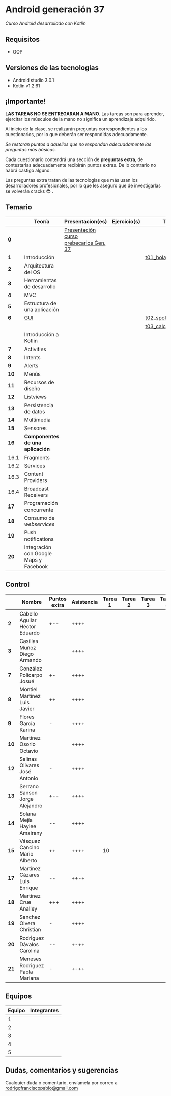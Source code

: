 # Android generación 37

*Curso Android desarrollado con Kotlin*

## Requisitos

- OOP

## Versiones de las tecnologías

- Android studio 3.0.1
- Kotlin v1.2.61

## ¡Importante!

**LAS TAREAS NO SE ENTREGARAN A MANO**. Las tareas son para aprender, ejercitar los músculos de la mano no significa un aprendizaje adquirido.

Al inicio de la clase, se realizarán preguntas correspondientes a los cuestionarios, por lo que deberán ser respondidas adecuadamente.

*Se restaran puntos a aquellos que no respondan adecuadamente las preguntas más básicas.*

Cada cuestionario contendrá una sección de **preguntas extra**, de contestarlas adecuadamente recibirán puntos extras. De lo contrario no habrá castigo alguno.

Las preguntas extra tratan de las tecnologias que más usan los desarrolladores profesionales, por lo que les aseguro que de investigarlas se volverán cracks 😎 .

## Temario

|        | Teoría                                 | Presentacion(es)                                             | Ejercicio(s) | Tarea(s)                                                     | Recursos                       |
| ------ | -------------------------------------- | ------------------------------------------------------------ | ------------ | ------------------------------------------------------------ | ------------------------------ |
| **0**  |                                        | [Presentación curso prebecarios Gen. 37](https://speakerdeck.com/rodrigofrancisco/curso-androidk-g37) |              |                                                              |                                |
| **1**  | Introducción                           |                                                              |              | [t01_holamundo](https://github.com/Androidkcourse/t01_helloworld) |                                |
| **2**  | Arquitectura del OS                    |                                                              |              |                                                              |                                |
| **3**  | Herramientas de desarrollo             |                                                              |              |                                                              |                                |
| **4**  | MVC                                    |                                                              |              |                                                              |                                |
| **5**  | Estructura de una aplicación           |                                                              |              |                                                              |                                |
| **6**  | [GUI](src/6_GUI/gui.md)                |                                                              |              | [t02_spotify_layout](https://github.com/Androidkcourse/t02_spotify) | [images](src/6_GUI/resources)  |
|        |                                        |                                                              |              | [t03_calculadora_layout](https://github.com/Androidkcourse/t03_calculadora) |                                |
|        | Introducción a Kotlin                  |                                                              |              |                                                              |                                |
| **7**  | Activities                             |                                                              |              |                                                              |                                |
| **8**  | Intents                                |                                                              |              |                                                              |                                |
| **9**  | Alerts                                 |                                                              |              |                                                              |                                |
| **10** | Menús                                  |                                                              |              |                                                              |                                |
| **11** | Recursos de diseño                     |                                                              |              |                                                              |                                |
| **12** | Listviews                              |                                                              |              |                                                              |                                |
| **13** | Persistencia de datos                  |                                                              |              |                                                              |                                |
| **14** | Multimedia                             |                                                              |              |                                                              |                                |
| **15** | Sensores                               |                                                              |              |                                                              | [t05](src/0_tareas/tarea05.md) |
| **16** | **Componentes de una aplicación**      |                                                              |              |                                                              |                                |
| 16.1   | Fragments                              |                                                              |              |                                                              |                                |
| 16.2   | Services                               |                                                              |              |                                                              |                                |
| 16.3   | Content Providers                      |                                                              |              |                                                              |                                |
| 16.4   | Broadcast Receivers                    |                                                              |              |                                                              |                                |
| **17** | Programación concurrente               |                                                              |              |                                                              |                                |
| **18** | Consumo de *webservices*               |                                                              |              |                                                              |                                |
| **19** | Push notifications                     |                                                              |              |                                                              |                                |
| **20** | Integración con Google Maps y Facebook |                                                              |              |                                                              |                                |

## Control

|        | Nombre                          | Puntos extra | Asistencia | Tarea 1 | Tarea 2 | Tarea 3 | Tarea 4 | Tarea 5 | Tarea 6 | Tarea 7 | Tarea 8 | Tarea 9 | Tarea 10 | Proyecto | C. final |
| ------ | ------------------------------- | ------------ | ---------- | ------- | ------- | ------- | ------- | ------- | ------- | ------- | ------- | ------- | -------- | -------- | -------- |
| **2**  | Cabello Aguilar Héctor Eduardo  | +--          | ++++       |         |         |         |         |         |         |         |         |         |          |          |          |
| **3**  | Casillas Muñoz Diego Armando    |              | ++++       |         |         |         |         |         |         |         |         |         |          |          |          |
| **7**  | González Policarpo Josué        | +-           | ++++       |         |         |         |         |         |         |         |         |         |          |          |          |
| **8**  | Montiel Martínez Luis Javier    | ++           | ++++       |         |         |         |         |         |         |         |         |         |          |          |          |
| **9**  | Flores García Karina            | -            | ++++       |         |         |         |         |         |         |         |         |         |          |          |          |
| **10** | Martínez Osorio Octavio         |              | ++++       |         |         |         |         |         |         |         |         |         |          |          |          |
| **12** | Salinas Olivares José Antonio   | -            | ++++       |         |         |         |         |         |         |         |         |         |          |          |          |
| **13** | Serrano Sanson Jorge Alejandro  | +--          | ++++       |         |         |         |         |         |         |         |         |         |          |          |          |
| **14** | Solana Mejía Haylee Amairany    | --           | ++++       |         |         |         |         |         |         |         |         |         |          |          |          |
| **15** | Vásquez Cancino Mario Alberto   | ++           | ++++       | 10      |         |         |         |         |         |         |         |         |          |          |          |
| **17** | Martínez Cázares Luis Enrique   | --           | ++-+       |         |         |         |         |         |         |         |         |         |          |          |          |
| **18** | Martínez Crue Analley           | +++          | ++++       |         |         |         |         |         |         |         |         |         |          |          |          |
| **19** | Sanchez Olvera Christian        | -            | ++++       |         |         |         |         |         |         |         |         |         |          |          |          |
| **20** | Rodriguez Dávalos Carolina      | --           | +-++       |         |         |         |         |         |         |         |         |         |          |          |          |
| **21** | Meneses Rodriguez Paola Mariana | -            | +-++       |         |         |         |         |         |         |         |         |         |          |          |          |



## Equipos

| Equipo | Integrantes |
| ------ | ----------- |
| 1      |             |
| 2      |             |
| 3      |             |
| 4      |             |
| 5      |             |



## Dudas, comentarios y sugerencias

Cualquier duda o comentario, envíamela por correo a rodrigofranciscopablo@gmail.com
